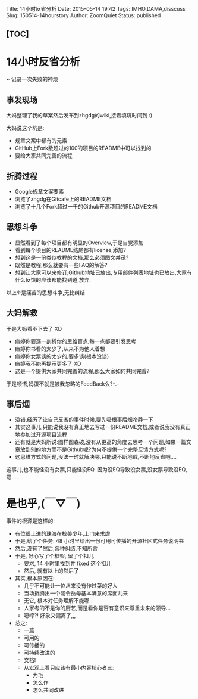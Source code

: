 Title: 14小时反省分析
Date: 2015-05-14 19:42
Tags: IMHO,DAMA,disscuss
Slug: 150514-14hourstory
Author: ZoomQuiet
Status: published

[TOC]
------


# 14小时反省分析 
~ 记录一次失败的神烦

## 事发现场 

大妈整理了我的草案然后发布到zhgdg的wiki,接着填坑时间到 :) 

大妈说这个坑是: 

- 规章文案中都有的元素 
- GitHub上Fork数超过的100的项目的README中可以找到的 
- 要给大家共同完善的流程 

## 折腾过程 

- Google规章文案要素 
- 浏览了zhgdg在Gitcafe上的README文档 
- 浏览了十几个Fork超过一千的Github开源项目的README文档 

## 思想斗争 

- 显然看到了每个项目都有明显的Overview,于是自觉添加 
- 看到每个项目的README结尾都有license,添加? 
- 想到这是一份类似教程的文档,那么必须图文并茂? 
- 既然是教程,那么就要有一些FAQ的解答? 
- 想到让大家可以来修订,Github地址已放出,专用邮件列表地址也已放出,大家有什么反馈的应该都能找到道,放弃.  


以上↑是痛苦的思想斗争,无比纠结 

## 大妈解救 

于是大妈看不下去了 XD 

* 痲婷你要逐一剖析你的思维盲点,每一点都要引发思考 
* 痲婷你书看的太少了,从来不为他人着想 
* 痲婷你女票谈的太少的,要多谈(根本没谈) 
* 痲婷我不能再提示更多了 XD 
* 这是一个提供大家共同完善的流程,那么大家如何共同完善? 

于是顿悟,妈蛋不就是被我忽略的FeedBack么?-.- 

## 事后烟 

- 没错,经历了让自己反省的事件时候,要先吸根事后烟冷静一下 
- 其实这事儿,只能说我没有真正地去写过一份README文档,或者说我没有真正地参加过开源项目流程 
- 还有就是大妈所说:图样图森破,没有从更高的角度去思考一个问题,如果一篇文章放到别的地方而不是Github呢?为何不提供一个完整反馈方式呢? 
- 这思维方式的问题,没法一时就解决哪,只能说不断地戳,不断地反省吧.... 

这事儿,也不能怪没有女票,只能怪没EQ. 因为没EQ导致没女票,没女票导致没EQ,嗯. . . 

# 是也乎,(￣▽￣)

事件的根源是这样的:

- 有位很上进的珠海在校美少年,上门来求虐
- 于是,给了个任务: 48 小时里给出一份可用可传播的开源社区式任务说明书
- 然后,没有了然后,各种纠结,不知所言
- 于是, 好心写了个框架, 留了个扣儿
    + 要求, 14 小时里找到并 fixed 这个扣儿
    + 然后, 就有以上的然后了
- 其实,根本原因在:
    + 几乎不可能让一位从来没有作过菜的好人
    + 当场折腾出一个能令岳母基本满意的席面儿来
    + 无它, 根本对任务理解不能哪...
    + 人家考的不是你的厨艺,而是看你是否有意识来尊重未来的领导...
    + 嗯啍?! 好象又偏离了,,,
- 总之:
    + 一篇
    + 可用的
    + 可传播的
    + 可持续改进的
    + 文档!
    + 从宏观上看只应该有最小内容核心者三:
        * 为毛
        * 怎么作
        * 怎么共同改进



